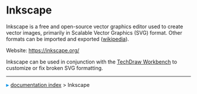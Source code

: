 # Inkscape
Inkscape is a free and open-source vector graphics editor used to create vector images, primarily in Scalable Vector Graphics (SVG) format. Other formats can be imported and exported ([wikipedia](https://en.wikipedia.org/wiki/Inkscape)).

Website: <https://inkscape.org/>

Inkscape can be used in conjunction with the [TechDraw Workbench](TechDraw_Workbench.md) to customize or fix broken SVG formatting.



---
![](images/Right_arrow.png) [documentation index](../README.md) > Inkscape
